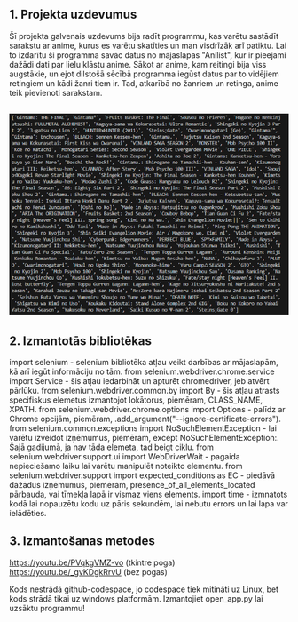 ## 1.  Projekta uzdevumus

Šī projekta galvenais uzdevums bija radīt programmu, kas varētu sastādīt sarakstu ar anime, kurus es varētu skatīties un man visdrīzāk arī patiktu. Lai to izdarītu ši programma savāc datus no mājaslapas "Anilist", kur ir pieejami dažādi dati par lielu klāstu anime. Sākot ar anime, kam reitingi bija viss augstākie, un ejot dilstošā sēcībā programma iegūst datus par to vidējiem retingiem un kādi žanri tiem ir. Tad, atkarībā no žanriem un retinga, anime teik pievienoti sarakstam.

## ![saraksts](anime_saraksts.png) 

## 2.  Izmantotās bibliotēkas 

import selenium - selenium bibliotēka atļau veikt darbības ar mājaslapām, kā arī iegūt informāciju no tām.
from selenium.webdriver.chrome.service import Service - šis atļau iedarbināt un apturēt chromedriver, jeb atvērt pārlūku.
from selenium.webdriver.common.by import By - šis atļau atrasts specifiskus elemetus izmantojot lokātorus, piemēram, CLASS_NAME, XPATH.
from selenium.webdriver.chrome.options import Options - palīdz ar Chrome opcijām, piemēram, .add_argument("--ignore-certificate-errors").
from selenium.common.exceptions import NoSuchElementException - lai varētu izveidot izņēmumus, piemēram, except NoSuchElementException:. Šajā gadijumā, ja nav tāda elemeta, tad beigt ciklu.
from selenium.webdriver.support.ui import WebDriverWait - pagaida nepieciešamo laiku lai varētu manipulēt noteikto elementu.
from selenium.webdriver.support import expected_conditions as EC - piedāvā dažādus izņēmumus, piemēram, presence_of_all_elements_located pārbauda, vai tīmekļa lapā ir vismaz viens elements.
import time - izmnatots kodā lai nopauzētu kodu uz pāris sekundēm, lai nebutu errors un lai lapa var ielādēties.

## 3. Izmantošanas metodes

https://youtu.be/PVqkgVMZ-vo (tkintre poga)
https://youtu.be/_gvKDgkRrvU (bez pogas)

Kods nestrādā github-codespace, jo codespace tiek mitināti uz Linux, bet kods strādā tikai uz windows platformām.
Izmantojiet open_app.py lai uzsāktu programmu!






